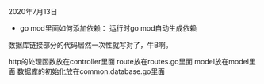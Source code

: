 2020年7月13日
- go mod里面如何添加依赖：
运行时go mod自动生成依赖

数据库链接部分的代码居然一次性就写对了，牛B啊。

http的处理函数放在controller里面
route放在routes.go里面
model放在model里面
数据库的初始化放在common.database.go里面
